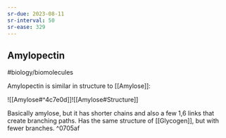 ```yaml
---
sr-due: 2023-08-11
sr-interval: 50
sr-ease: 329
---
```

## Amylopectin
#biology/biomolecules  

Amylopectin is similar in structure to [[Amylose]]:

![[Amylose#^4c7e0d]]![[Amylose#Structure]]

Basically amylose, but it has shorter chains and also a few 1,6 links that create branching paths.
Has the same structure of [[Glycogen]], but with fewer branches. ^0705af
